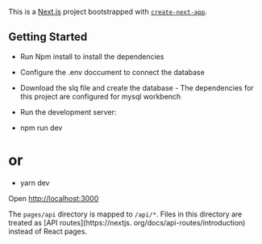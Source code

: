 This is a [Next.js](https://nextjs.org/) project bootstrapped with [`create-next-app`](https://github.com/vercel/next.js/tree/canary/packages/create-next-app).

## Getting Started

- Run Npm install to install the dependencies

- Configure the .env doccument to connect the database

- Download the slq file and create the database - The dependencies for this project are configured for mysql     workbench

- Run the development server:

- npm run dev
 # or
- yarn dev

Open [http://localhost:3000](http://localhost:3000)

The `pages/api` directory is mapped to `/api/*`. Files in this directory are treated as [API routes](https://nextjs.
org/docs/api-routes/introduction) instead of React pages.

